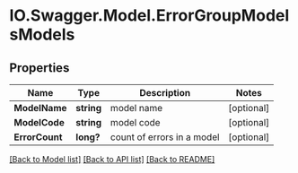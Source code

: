 # IO.Swagger.Model.ErrorGroupModelsModels
## Properties

Name | Type | Description | Notes
------------ | ------------- | ------------- | -------------
**ModelName** | **string** | model name | [optional] 
**ModelCode** | **string** | model code | [optional] 
**ErrorCount** | **long?** | count of errors in a model | [optional] 

[[Back to Model list]](../README.md#documentation-for-models) [[Back to API list]](../README.md#documentation-for-api-endpoints) [[Back to README]](../README.md)

